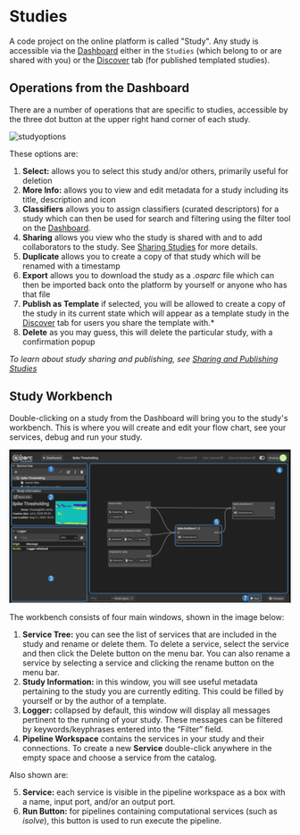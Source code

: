 # Studies

A code project on the online platform is called "Study". Any study is accessible via the [Dashboard](Dashboard.md) either in the ```Studies``` (which belong to or are shared with you) or the [Discover](Discover.md) tab (for published templated studies).

## Operations from the Dashboard

There are a number of operations that are specific to studies, accessible by the three dot button at the upper right hand corner of each study.

![studyoptions](https://user-images.githubusercontent.com/28002886/137308800-0b7b4c5d-c04d-493b-a073-dc60c228b445.png ":size=30%")

These options are:
1. **Select:** allows you to select this study and/or others, primarily useful for deletion
2. **More Info:** allows you to view and edit metadata for a study including its title, description and icon
3. **Classifiers** allows you to assign classifiers (curated descriptors) for a study which can then be used for search and filtering using the filter tool on the [Dashboard](Dashboard.md).
4. **Sharing** allows you view who the study is shared with and to add collaborators to the study. See [Sharing Studies](GeneralUsage/sharestudy.md) for more details.
5. **Duplicate** allows you to create a copy of that study which will be renamed with a timestamp
6. **Export** allows you to download the study as a *.osparc* file which can then be imported back onto the platform by yourself or anyone who has that file
5. **Publish as Template** if selected, you will be allowed to create a copy of the study in its current state which will appear as a template study in the [Discover](Discover.md) tab for users you share the template with.* 
6. **Delete** as you may guess, this will delete the particular study, with a confirmation popup

*To learn about study sharing and publishing, see [Sharing and Publishing Studies](GeneralUsage/sharestudy.md)*

## Study Workbench

Double-clicking on a study from the Dashboard will bring you to the study's workbench. This is where you will create and edit your flow chart, see your services, debug and run your study.

![studieops](../_media/workbench.png)

The workbench consists of four main windows, shown in the image below:
1. **Service Tree:** you can see the list of services that are included in the study and rename or delete them. To delete a service, select the service and then click the Delete button on the menu bar. You can also rename a service by selecting a service and clicking the rename button on the menu bar.
2. **Study Information:** in this window, you will see useful metadata pertaining to the study you are currently editing. This could be filled by yourself or by the author of a template.
3. **Logger:** collapsed by default, this window will display all messages pertinent to the running of your study. These messages can be filtered by keywords/keyphrases entered into the “Filter” field.
4. **Pipeline Workspace** contains the services in your study and their connections. To create a new **Service** double-click anywhere in the empty space and choose a service from the catalog.

Also shown are:

5. **Service:** each service is visible in the pipeline workspace as a box with a name, input port, and/or an output port.
6. **Run Button:** for pipelines containing computational services (such as *isolve*), this button is used to run execute the pipeline.

